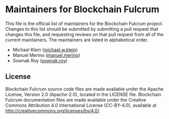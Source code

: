 # Maintainers for Blockchain Fulcrum

This file is the official list of maintainers for the Blockchain Fulcrum project.
Changes to this list should be submitted by submitting a pull request that changes this file, and requesting reviews on that pull request from all of the current maintainers.
The maintainers are listed in alphabetical order.

- Michael Klein ([michael.w.klein](https://people.accenture.com/People/user/michael.w.klein))
- Manuel Merino ([manuel.merino](https://people.accenture.com/People/user/manuel.merino))
- Sownak Roy ([sownak.roy](https://people.accenture.com/People/user/sownak.roy))

## License <a name="license"></a>
Blockchain Fulcrum source code files are made available under the Apache License, Version 2.0 (Apache-2.0), located in the LICENSE file. Blockchain Fulcrum documentation files are made available under the Creative Commons Attribution 4.0 International License (CC-BY-4.0), available at http://creativecommons.org/licenses/by/4.0/.